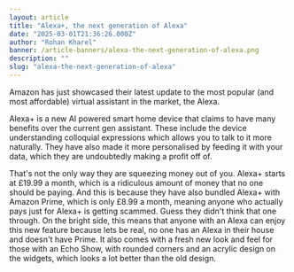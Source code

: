 ```yaml
---
layout: article
title: "Alexa+, the next generation of Alexa"
date: "2025-03-01T21:36:26.000Z"
author: "Rohan Kharel"
banner: /article-banners/alexa-the-next-generation-of-alexa.png
description: ""
slug: "alexa-the-next-generation-of-alexa"
---
```


Amazon has just showcased their latest update to the most popular (and most affordable) virtual assistant in the market, the Alexa.

Alexa+ is a new AI powered smart home device that claims to have many benefits over the current gen assistant. These include the device understanding colloquial expressions which allows you to talk to it more naturally. They have also made it more personalised by feeding it with your data, which they are undoubtedly making a profit off of. 

That's not the only way they are squeezing money out of you. Alexa+ starts at £19.99 a month, which is a ridiculous amount of money that no one should be paying. And this is because they have also bundled Alexa+ with Amazon Prime, which is only £8.99 a month, meaning anyone who actually pays just for Alexa+ is getting scammed. Guess they didn't think that one through. On the bright side, this means that anyone with an Alexa can enjoy this new feature because lets be real, no one has an Alexa in their house and doesn't have Prime. It also comes with a fresh new look and feel for those with an Echo Show, with rounded corners and an acrylic design on the widgets, which looks a lot better than the old design.
